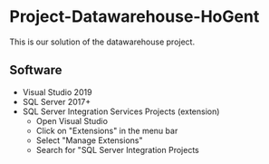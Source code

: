 # Project-Datawarehouse-HoGent
This is our solution of the datawarehouse project.

## Software
- Visual Studio 2019
- SQL Server 2017+
- SQL Server Integration Services Projects (extension)
  - Open Visual Studio
  - Click on "Extensions" in the menu bar
  - Select "Manage Extensions"
  - Search for "SQL Server Integration Projects
